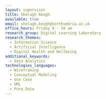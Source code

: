 ```yaml
---
layout: supervisor
title: Shelagh Keogh
available: true
email: shelagh.keogh@northumbria.ac.uk
office_hours: Friday 9 - 10 am
research_group: Digital Learning Laboratory
research_themes:
  - Information Science
  - Artificial Intelligence
  - Digital Health and Wellbeing
additional_keywords:
  - Data Analytics
technologies_languages:
  - Wireframing
  - Conceptual Modeling
  - Use Case
  - UML
  - Pure Data
---
```

